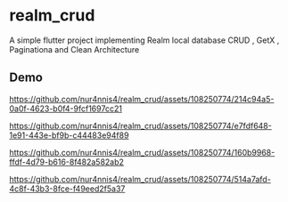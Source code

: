 # realm_crud

A simple flutter project implementing Realm local database CRUD , GetX , Paginationa and  Clean Architecture

## Demo 


https://github.com/nur4nnis4/realm_crud/assets/108250774/214c94a5-0a0f-4623-b0f4-9fcf1697cc21



https://github.com/nur4nnis4/realm_crud/assets/108250774/e7fdf648-1e91-443e-bf9b-c44483e94f89



https://github.com/nur4nnis4/realm_crud/assets/108250774/160b9968-ffdf-4d79-b616-8f482a582ab2





https://github.com/nur4nnis4/realm_crud/assets/108250774/514a7afd-4c8f-43b3-8fce-f49eed2f5a37


















